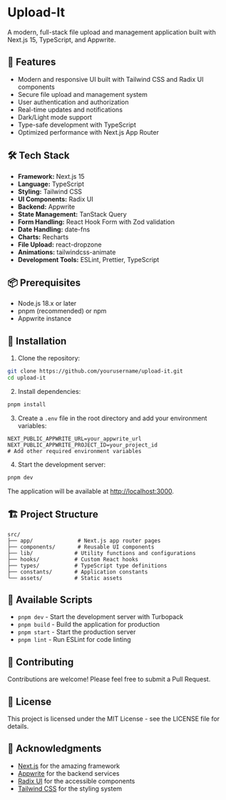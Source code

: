 # Upload-It

A modern, full-stack file upload and management application built with Next.js 15, TypeScript, and Appwrite.

## 🚀 Features

- Modern and responsive UI built with Tailwind CSS and Radix UI components
- Secure file upload and management system
- User authentication and authorization
- Real-time updates and notifications
- Dark/Light mode support
- Type-safe development with TypeScript
- Optimized performance with Next.js App Router

## 🛠️ Tech Stack

- **Framework:** Next.js 15
- **Language:** TypeScript
- **Styling:** Tailwind CSS
- **UI Components:** Radix UI
- **Backend:** Appwrite
- **State Management:** TanStack Query
- **Form Handling:** React Hook Form with Zod validation
- **Date Handling:** date-fns
- **Charts:** Recharts
- **File Upload:** react-dropzone
- **Animations:** tailwindcss-animate
- **Development Tools:** ESLint, Prettier, TypeScript

## 📦 Prerequisites

- Node.js 18.x or later
- pnpm (recommended) or npm
- Appwrite instance

## 🔧 Installation

1. Clone the repository:
```bash
git clone https://github.com/yourusername/upload-it.git
cd upload-it
```

2. Install dependencies:
```bash
pnpm install
```

3. Create a `.env` file in the root directory and add your environment variables:
```env
NEXT_PUBLIC_APPWRITE_URL=your_appwrite_url
NEXT_PUBLIC_APPWRITE_PROJECT_ID=your_project_id
# Add other required environment variables
```

4. Start the development server:
```bash
pnpm dev
```

The application will be available at [http://localhost:3000](http://localhost:3000).

## 🏗️ Project Structure

```
src/
├── app/              # Next.js app router pages
├── components/       # Reusable UI components
├── lib/             # Utility functions and configurations
├── hooks/           # Custom React hooks
├── types/           # TypeScript type definitions
├── constants/       # Application constants
└── assets/          # Static assets
```

## 📝 Available Scripts

- `pnpm dev` - Start the development server with Turbopack
- `pnpm build` - Build the application for production
- `pnpm start` - Start the production server
- `pnpm lint` - Run ESLint for code linting

## 🤝 Contributing

Contributions are welcome! Please feel free to submit a Pull Request.

## 📄 License

This project is licensed under the MIT License - see the LICENSE file for details.

## 🙏 Acknowledgments

- [Next.js](https://nextjs.org/) for the amazing framework
- [Appwrite](https://appwrite.io/) for the backend services
- [Radix UI](https://www.radix-ui.com/) for the accessible components
- [Tailwind CSS](https://tailwindcss.com/) for the styling system
